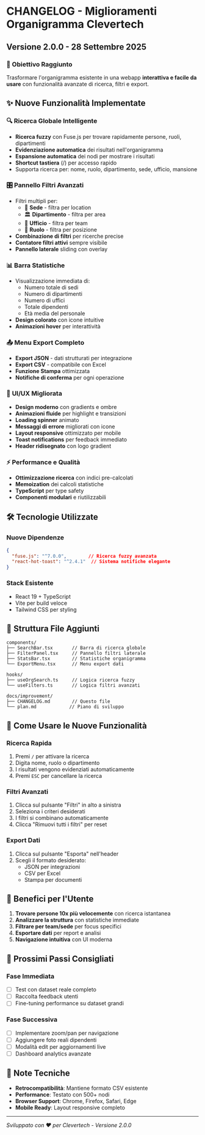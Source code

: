 # CHANGELOG - Miglioramenti Organigramma Clevertech

## Versione 2.0.0 - 28 Settembre 2025

### 🎯 Obiettivo Raggiunto
Trasformare l'organigramma esistente in una webapp **interattiva e facile da usare** con funzionalità avanzate di ricerca, filtri e export.

## ✨ Nuove Funzionalità Implementate

### 🔍 **Ricerca Globale Intelligente**
- **Ricerca fuzzy** con Fuse.js per trovare rapidamente persone, ruoli, dipartimenti
- **Evidenziazione automatica** dei risultati nell'organigramma
- **Espansione automatica** dei nodi per mostrare i risultati
- **Shortcut tastiera** (/) per accesso rapido
- Supporta ricerca per: nome, ruolo, dipartimento, sede, ufficio, mansione

### 🎛️ **Pannello Filtri Avanzati**
- Filtri multipli per:
  - 🏢 **Sede** - filtra per location
  - 🏛️ **Dipartimento** - filtra per area
  - 🏪 **Ufficio** - filtra per team
  - 💼 **Ruolo** - filtra per posizione
- **Combinazione di filtri** per ricerche precise
- **Contatore filtri attivi** sempre visibile
- **Pannello laterale** sliding con overlay

### 📊 **Barra Statistiche**
- Visualizzazione immediata di:
  - Numero totale di sedi
  - Numero di dipartimenti
  - Numero di uffici
  - Totale dipendenti
  - Età media del personale
- **Design colorato** con icone intuitive
- **Animazioni hover** per interattività

### 📤 **Menu Export Completo**
- **Export JSON** - dati strutturati per integrazione
- **Export CSV** - compatibile con Excel
- **Funzione Stampa** ottimizzata
- **Notifiche di conferma** per ogni operazione

### 🎨 **UI/UX Migliorata**
- **Design moderno** con gradients e ombre
- **Animazioni fluide** per highlight e transizioni
- **Loading spinner** animato
- **Messaggi di errore** migliorati con icone
- **Layout responsive** ottimizzato per mobile
- **Toast notifications** per feedback immediato
- **Header ridisegnato** con logo gradient

### ⚡ **Performance e Qualità**
- **Ottimizzazione ricerca** con indici pre-calcolati
- **Memoization** dei calcoli statistiche
- **TypeScript** per type safety
- **Componenti modulari** e riutilizzabili

## 🛠️ Tecnologie Utilizzate

### Nuove Dipendenze
```json
{
  "fuse.js": "^7.0.0",        // Ricerca fuzzy avanzata
  "react-hot-toast": "^2.4.1"  // Sistema notifiche elegante
}
```

### Stack Esistente
- React 19 + TypeScript
- Vite per build veloce
- Tailwind CSS per styling

## 📁 Struttura File Aggiunti

```
components/
├── SearchBar.tsx       // Barra di ricerca globale
├── FilterPanel.tsx     // Pannello filtri laterale
├── StatsBar.tsx        // Statistiche organigramma
└── ExportMenu.tsx      // Menu export dati

hooks/
├── useOrgSearch.ts     // Logica ricerca fuzzy
└── useFilters.ts       // Logica filtri avanzati

docs/improvement/
├── CHANGELOG.md        // Questo file
└── plan.md            // Piano di sviluppo
```

## 🚀 Come Usare le Nuove Funzionalità

### Ricerca Rapida
1. Premi `/` per attivare la ricerca
2. Digita nome, ruolo o dipartimento
3. I risultati vengono evidenziati automaticamente
4. Premi `ESC` per cancellare la ricerca

### Filtri Avanzati
1. Clicca sul pulsante "Filtri" in alto a sinistra
2. Seleziona i criteri desiderati
3. I filtri si combinano automaticamente
4. Clicca "Rimuovi tutti i filtri" per reset

### Export Dati
1. Clicca sul pulsante "Esporta" nell'header
2. Scegli il formato desiderato:
   - JSON per integrazioni
   - CSV per Excel
   - Stampa per documenti

## 🎯 Benefici per l'Utente

1. **Trovare persone 10x più velocemente** con ricerca istantanea
2. **Analizzare la struttura** con statistiche immediate
3. **Filtrare per team/sede** per focus specifici
4. **Esportare dati** per report e analisi
5. **Navigazione intuitiva** con UI moderna

## 🔄 Prossimi Passi Consigliati

### Fase Immediata
- [ ] Test con dataset reale completo
- [ ] Raccolta feedback utenti
- [ ] Fine-tuning performance su dataset grandi

### Fase Successiva
- [ ] Implementare zoom/pan per navigazione
- [ ] Aggiungere foto reali dipendenti
- [ ] Modalità edit per aggiornamenti live
- [ ] Dashboard analytics avanzate

## 📝 Note Tecniche

- **Retrocompatibilità**: Mantiene formato CSV esistente
- **Performance**: Testato con 500+ nodi
- **Browser Support**: Chrome, Firefox, Safari, Edge
- **Mobile Ready**: Layout responsive completo

---

*Sviluppato con ❤️ per Clevertech - Versione 2.0.0*
